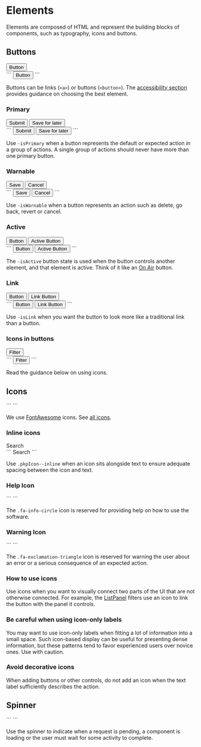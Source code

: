 # Elements

Elements are composed of HTML and represent the building blocks of components, such as typography, icons and buttons.

## Buttons

<div class="pkpul-element">
	<div class="pkpul-element__preview">
		<button class="pkpButton">Button</button>
	</div>
```
<button class="pkpButton">Button</button>
```
</div>

Buttons can be links (`<a>`) or buttons (`<button>`). The [accessibility section](/#/pages/accessibility) provides guidance on choosing the best element.

### Primary

<div class="pkpul-element">
	<div class="pkpul-element__preview">
		<button class="pkpButton -isPrimary">Submit</button>
		<button class="pkpButton">Save for later</button>
	</div>
```
<button class="pkpButton -isPrimary">Submit</button>
<button class="pkpButton">Save for later</button>
```
</div>

Use `-isPrimary` when a button represents the default or expected action in a group of actions. A single group of actions should never have more than one primary button.

### Warnable

<div class="pkpul-element">
	<div class="pkpul-element__preview">
		<button class="pkpButton">Save</button>
		<button class="pkpButton -isWarnable">Cancel</button>
	</div>
```
<button class="pkpButton">Save</button>
<button class="pkpButton -isWarnable">Cancel</button>
```
</div>

Use `-isWarnable` when a button represents an action such as delete, go back, revert or cancel.

### Active

<div class="pkpul-element">
	<div class="pkpul-element__preview">
		<button class="pkpButton">Button</button>
		<button class="pkpButton -isActive">Active Button</button>
	</div>
```
<button class="pkpButton">Button</button>
<button class="pkpButton -isActive">Active Button</button>
```
</div>

The `-isActive` button state is used when the button controls another element, and that element is active. Think of it like an [On Air](https://www.google.co.uk/search?q=on+air+sign&tbm=isch) button.

### Link

<div class="pkpul-element">
	<div class="pkpul-element__preview">
		<button class="pkpButton">Button</button>
		<button class="pkpButton -isLink">Link Button</button>
	</div>
```
<button class="pkpButton">Button</button>
<button class="pkpButton -isLink">Link Button</button>
```
</div>

Use `-isLink` when you want the button to look more like a traditional link than a button.

### Icons in buttons

<div class="pkpul-element">
	<div class="pkpul-element__preview">
		<button class="pkpButton">
			<span class="fa fa-filter" aria-hidden="true"></span>
			Filter
		</button>
	</div>
```
<button class="pkpButton">
	<span class="fa fa-filter" aria-hidden="true"></span>
	Filter
</button>
```
</div>

Read the guidance below on using icons.

## Icons

<div class="pkpul-element">
	<div class="pkpul-element__preview">
		<span class="fa fa-search" aria-hidden="true"></span>
		<span class="fa fa-chevron-up" aria-hidden="true"></span>
		<span class="fa fa-chevron-down" aria-hidden="true"></span>
	</div>
```
<span class="fa fa-search" aria-hidden="true"></span>
<span class="fa fa-chevron-up" aria-hidden="true"></span>
<span class="fa fa-chevron-down" aria-hidden="true"></span>
```
</div>

We use [FontAwesome](http://fontawesome.io/) icons. See [all icons](http://fontawesome.io/icons/).

### Inline icons

<div class="pkpul-element">
	<div class="pkpul-element__preview">
		<span class="fa fa-search pkpIcon--inline" aria-hidden="true"></span> Search
	</div>
```
<span class="fa fa-search pkpIcon--inline" aria-hidden="true"></span> Search
```
</div>

Use `.pkpIcon--inline` when an icon sits alongside text to ensure adequate spacing between the icon and text.

### Help Icon

<div class="pkpul-element">
	<div class="pkpul-element__preview">
		<span class="fa fa-info-circle" aria-hidden="true"></span>
	</div>
```
<span class="fa fa-info-circle" aria-hidden="true"></span>
```
</div>

The `.fa-info-circle` icon is reserved for providing help on how to use the software.

### Warning Icon

<div class="pkpul-element">
	<div class="pkpul-element__preview">
		<span class="fa fa-exclamation-triangle" aria-hidden="true"></span>
	</div>
```
<span class="fa fa-exclamation-triangle" aria-hidden="true"></span>
```
</div>

The `.fa-exclamation-triangle` icon is reserved for warning the user about an error or a serious consequence of an expected action.

### How to use icons

Use icons when you want to visually connect two parts of the UI that are not otherwise connected. For example, the [ListPanel](/#/components/ListPanel) filters use an icon to link the button with the panel it controls.

### Be careful when using icon-only labels

You may want to use icon-only labels when fitting a lot of information into a small space. Such icon-based display can be useful for presenting dense information, but these patterns tend to favor experienced users over novice ones. Use with caution.

### Avoid decorative icons

When adding buttons or other controls, do not add an icon when the text label sufficiently describes the action.

## Spinner

<div class="pkpul-element">
	<div class="pkpul-element__preview">
		<span class="pkpSpinner" aria-hidden="true"></span>
	</div>
```
	<span class="pkpSpinner" aria-hidden="true"></span>
```
</div>

Use the spinner to indicate when a request is pending, a component is loading or the user must wait for some activity to complete.
